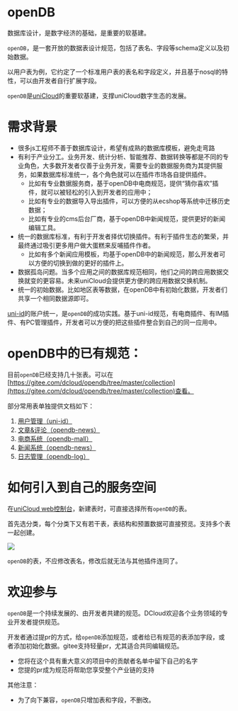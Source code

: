 # openDB

数据库设计，是数字经济的基础，是重要的软基建。

`openDB`，是一套开放的数据表设计规范，包括了表名、字段等schema定义以及初始数据。

以用户表为例，它约定了一个标准用户表的表名和字段定义，并且基于nosql的特性，可以由开发者自行扩展字段。

`openDB`是[uniCloud](https://uniapp.dcloud.io/uniCloud/)的重要软基建，支撑uniCloud数字生态的发展。

# 需求背景
- 很多js工程师不善于数据库设计，希望有成熟的数据库模板，避免走弯路
- 有利于产业分工。业务开发、统计分析、智能推荐、数据转换等都是不同的专业角色，大多数开发者仅善于业务开发，需要专业的数据服务商为其提供服务，如果数据库标准统一，各个角色就可以在插件市场各自提供插件。
  * 比如有专业数据服务商，基于openDB中电商规范，提供“猜你喜欢”插件，就可以被轻松的引入到开发者的应用中；
  * 比如有专业的数据导入导出插件，可以方便的从ecshop等系统中迁移历史数据；
  * 比如有专业的cms后台厂商，基于openDB中新闻规范，提供更好的新闻编辑工具。
- 统一的数据库标准，有利于开发者择优切换插件。有利于插件生态的繁荣，并最终通过吸引更多用户做大蛋糕来反哺插件作者。
  * 比如有多个新闻应用模板，均基于openDB中的新闻规范，那么开发者可以方便的切换到做的更好的插件上。
- 数据孤岛问题。当多个应用之间的数据库规范相同，他们之间的跨应用数据交换就变的更容易。未来uniCloud会提供更方便的跨应用数据交换机制。
- 统一的初始数据。比如地区表等数据，在openDB中有初始化数据，开发者们共享一个相同数据源即可。

[uni-id](https://uniapp.dcloud.io/uniCloud/uni-id)的账户统一，是`openDB`的成功实践。基于uni-id规范，有电商插件、有IM插件、有PC管理插件，开发者可以方便的把这些插件整合到自己的同一应用中。


# openDB中的已有规范：

目前`openDB`已经支持几十张表。可以在[https://gitee.com/dcloud/opendb/tree/master/collection](https://gitee.com/dcloud/opendb/tree/master/collection)查看。

部分常用表单独提供文档如下：

1. [用户管理（uni-id）](uni-id.md)
2. [文章&评论（opendb-news）](opendb-news.md)
3. [电商系统（opendb-mall）](opendb-mall.md)
4. [新闻系统（opendb-news）](opendb-news.md)
5. [日志管理（opendb-log）](opendb-log.md)

# 如何引入到自己的服务空间

在[uniCloud web控制台](https://unicloud.dcloud.net.cn)，新建表时，可直接选择所有`openDB`的表。

首先选分类，每个分类下又有若干表，表结构和预置数据可直接预览。支持多个表一起创建。

![](https://static-eefb4127-9f58-4963-a29b-42856d4205ee.bspapp.com/newopendb.jpg)

`openDB`的表，不应修改表名，修改后就无法与其他插件连同了。

# 欢迎参与

`openDB`是一个持续发展的、由开发者共建的规范。DCloud欢迎各个业务领域的专业开发者提供规范。

开发者通过提pr的方式，给`openDB`添加规范，或者给已有规范的表添加字段，或者添加初始化数据。gitee支持轻量pr，尤其适合共同编辑规范。

- 您将在这个具有重大意义的项目中的贡献者名单中留下自己的名字
- 您提的pr成为规范将帮助您享受整个产业链的支持

其他注意：

- 为了向下兼容，`openDB`只增加表和字段，不删改。